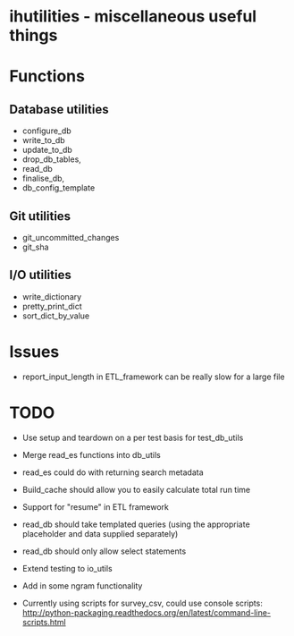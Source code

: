 # ihutilities - miscellaneous useful things

# Functions

## Database utilities

* configure_db 
* write_to_db
* update_to_db 
* drop_db_tables, 
* read_db
* finalise_db,
* db_config_template

## Git utilities

* git_uncommitted_changes
* git_sha

## I/O utilities

* write_dictionary
* pretty_print_dict
* sort_dict_by_value

# Issues
 
* report_input_length in ETL_framework can be really slow for a large file

# TODO

* Use setup and teardown on a per test basis for test_db_utils

* Merge read_es functions into db_utils
* read_es could do with returning search metadata
* Build_cache should allow you to easily calculate total run time
* Support for "resume" in ETL framework
* read_db should take templated queries (using the appropriate placeholder and data supplied separately)
* read_db should only allow select statements
* Extend testing to io_utils
* Add in some ngram functionality
* Currently using scripts for survey_csv, could use console scripts: http://python-packaging.readthedocs.org/en/latest/command-line-scripts.html